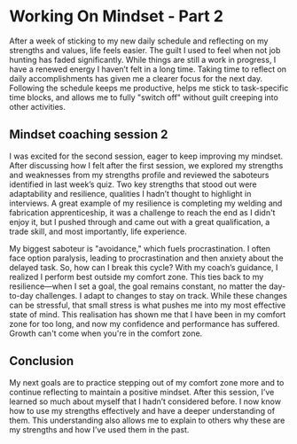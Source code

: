 # Working On Mindset - Part 2

After a week of sticking to my new daily schedule and reflecting on my strengths and values, life feels easier. The guilt I used to feel when not job hunting has faded significantly. While things are still a work in progress, I have a renewed energy I haven’t felt in a long time. Taking time to reflect on daily accomplishments has given me a clearer focus for the next day. Following the schedule keeps me productive, helps me stick to task-specific time blocks, and allows me to fully "switch off" without guilt creeping into other activities.

## Mindset coaching session 2
I was excited for the second session, eager to keep improving my mindset. After discussing how I felt after the first session, we explored my strengths and weaknesses from my strengths profile and reviewed the saboteurs identified in last week’s quiz. Two key strengths that stood out were adaptability and resilience, qualities I hadn’t thought to highlight in interviews. A great example of my resilience is completing my welding and fabrication apprenticeship, it was a challenge to reach the end as I didn't enjoy it, but I pushed through and came out with a great qualification, a trade skill, and most importantly, life experience.

My biggest saboteur is "avoidance," which fuels procrastination. I often face option paralysis, leading to procrastination and then anxiety about the delayed task. So, how can I break this cycle? With my coach’s guidance, I realized I perform best outside my comfort zone. This ties back to my resilience—when I set a goal, the goal remains constant, no matter the day-to-day challenges. I adapt to changes to stay on track. While these changes can be stressful, that small stress is what pushes me into my most effective state of mind. This realisation has shown me that I have been in my comfort zone for too long, and now my confidence and performance has suffered. Growth can't come when you're in the comfort zone.

## Conclusion
My next goals are to practice stepping out of my comfort zone more and to continue reflecting to maintain a positive mindset. After this session, I’ve learned so much about myself that I hadn’t considered before. I now know how to use my strengths effectively and have a deeper understanding of them. This understanding also allows me to explain to others why these are my strengths and how I’ve used them in the past.